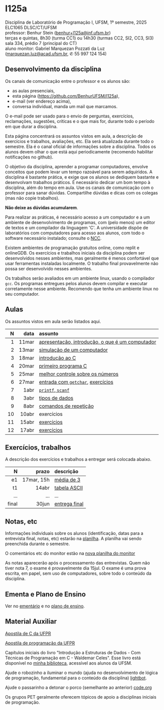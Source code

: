 # l125a
Disciplina de Laboratório de Programação I, UFSM, 1º semestre, 2025\
ELC1065 DLSC/CT/UFSM\
professor: Benhur Stein ([benhur+l125a@inf.ufsm.br](mailto:benhur%2bl125a@inf.ufsm.br))\
terças e quintas, 8h30 (turma CC1) ou 14h30 (turmas CC2, SI2, CC3, SI3)\
sala 334, prédio 7 (principal do CT)\
aluno monitor: Gabriel Marquezan Pozzati da Luz ([marquezan.luz@acad.ufsm.br](mailto:marquezan.luz@acad.ufsm.br), ✆ 55 997 124 154)

## Desenvolvimento da disciplina

Os canais de comunicação entre o professor e os alunos são:
- as aulas presenciais,
- esta página (<https://github.com/BenhurUFSM/l125a>),
- e-mail (ver endereço acima),
- conversa individual, manda um mail que marcamos.

O e-mail pode ser usado para o envio de perguntas, exercícios, reclamações, sugestões, críticas e o que mais for, durante todo o período em que durar a disciplina.

Esta página concentrará os assuntos vistos em aula, a descrição de exercícios e trabalhos, avaliações, etc. Ela será atualizada durante todo o semestre. Ela é o canal oficial de informações sobre a disciplina. Todos os alunos devem olhar o que está aqui periodicamente (recomendo habilitar notificações no github).

O objetivo da disciplina, aprender a programar computadores, envolve conceitos que podem levar um tempo razoável para serem adquiridos.
A disciplina é bastante prática, e exige que os alunos se dediquem bastante e desenvolvam trabalhos práticos.
É necessário dedicar um bom tempo à disciplina, além do tempo em aula. 
Use os canais de comunicação com o professor para sanar dúvidas.
Compartilhe dúvidas e dicas com os colegas (mas não copie trabalhos).

**Não deixe as dúvidas acumularem**.

Para realizar as práticas, é necessário acesso a um computador e a um ambiente de desenvolvimento de programas, com (pelo menos) um editor de textos e um compilador da linguagem 'C'.
A universidade dispõe de laboratórios com computadores para acesso aos alunos, com todo o software necessário instalado; consulte o [NCC](http://ncc.inf.ufsm.br/).

Existem ambientes de programação gratuitos online, como replit e onlineGDB. Os exercícios e trabalhos iniciais da disciplina podem ser desenvolvidos nesses ambientes, mas geralmente é menos confortável que usar ferramentas instaladas localmente.
O trabalho final provavelmente não possa ser desenvolvido nesses ambientes.

Os trabalhos serão avaliados em um ambiente linux, usando o compilador `gcc`. Os programas entregues pelos alunos devem compilar e executar corretamente nesse ambiente. Recomendo que tenha um ambiente linux no seu computador.

##  Aulas 

Os assuntos vistos em aula serão listados aqui.

|    N |   data | assunto
| ---: | -----: | :--------
|    1 | 11mar  | [apresentação, introdução, o que é um computador](Assuntos/1-organizacao.md)
|    2 | 13mar  | [simulação de um computador](https://docs.google.com/document/d/1AEC4Ywk6ZQ9sym5MkdkcPYaM-EhM7aYU2su6F9KsYhs/edit?usp=sharing)
|    3 | 18mar  | [introdução ao C](Assuntos/2-introducao-ao-C.md)
|    4 | 20mar  | [primeiro programa C](Assuntos/2-introducao-ao-C.md#mpp)
|    5 | 25mar  | [melhor controle sobre os números](Assuntos/2-introducao-ao-C.md#melhor)
|    6 | 27mar  | [entrada com `getchar`](Assuntos/2-introducao-ao-C.md#a6), [exercícios](/Assuntos/2-introducao-ao-C.md#ex6)
|    7 |  1abr  | [`printf`, `scanf`](/Aulas/a7.md)
|    8 |  3abr  | [tipos de dados](Assuntos/3-tipos_de_dados.md)
|    9 |  8abr  | [comandos de repetição](/Assuntos/comandos-de-repeticao.md)
|   10 | 10abr  | exercícios
|   11 | 15abr  | [exercícios](Aulas/a11.md)
|   12 | 17abr  | [exercícios](Aulas/a12.md)


## Exercícios, trabalhos

A descrição dos exercícios e trabalhos a entregar será colocada abaixo.

|     N |     prazo | descrição
| ----: | --------: | :-----------
|    e1 | 17mar, 15h | [média de 3](Trabalhos/e1.md)
|    t1 | 14abr     | [tabela ASCII](Trabalhos/t1.md)
| ...   | ...       | ...
| final | 30jun     | [entrega final](final.md)

## Notas, etc

Informações individuais sobre os alunos (identificação, datas para a entrevista final, notas, etc) estarão na [planilha](https://docs.google.com/spreadsheets/d/1ypKaq3P_jSKWu54xONsxRbuhFwE5L_AGF1RG1tDw5FA/edit?usp=sharing).
A planilha vai sendo preenchida durante o semestre.

O comentários etc do monitor estão na [nova planilha do monitor](https://docs.google.com/spreadsheets/d/1SS2P400hWMZY7n4PcyBN3uJkqd-BbC1ZnciOIR0pSTU/edit?usp=sharing)
<!--(https://docs.google.com/spreadsheets/d/1TXViLHx5WqGxBjx9ehkCL-niRJWN7neYsxqf-Ov9Sdg/edit?usp=sharing).-->

As notas aparecerão após o processamento das entrevistas.
Quem não tiver nota 7, o exame é provavelmente dia 15jul.
O exame é uma prova escrita, em papel, sem uso de computadores, sobre todo o conteúdo da disciplina.

## Ementa e Plano de Ensino

Ver no [ementário](https://www.ufsm.br/ementario/disciplinas/ELC1065/) e no [plano de ensino](https://docs.google.com/document/d/17d4ptg4cpeN2-wlo_st178Xj0v2q1czH4LedWktRhS8/edit?usp=sharing).


## Material Auxiliar

[Apostila de C da UFPR](http://www.inf.ufpr.br/cursos/ci067/Docs/NotasAula.pdf)

[Apostila de programação da UFPR](https://www.inf.ufpr.br/marcos/livro_alg1/livro_alg1.pdf)

Capítulos iniciais do livro "Introdução a Estruturas de Dados - Com Técnicas de Programação em C - Waldemar Celes".
Esse livro está disponível no [minha biblioteca](https://www.ufsm.br/orgaos-suplementares/biblioteca/e-books-2/), acessível aos alunos da UFSM.

Ajude o robozinho a iluminar o mundo (ajuda no desenvolvimento de lógica de programação, fundamental para o conteúdo da disciplina) [lightbot](http://lightbot.com).

Ajude o passarinho a detonar o porco (semelhante ao anterior) [code.org](http://studio.code.org/hoc/1)

Os grupos PET geralmente oferecem tópicos de apoio a disciplinas iniciais de programação.

